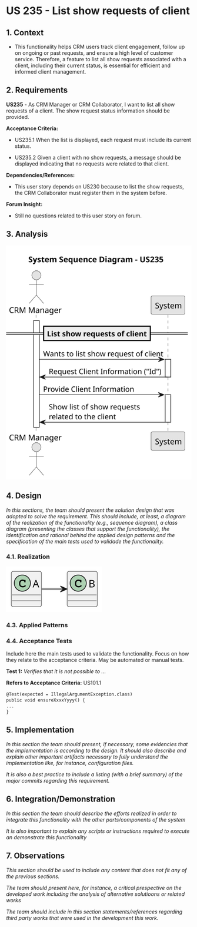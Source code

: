 # US 235 - List show requests of client

## 1. Context

* This functionality helps CRM users track client engagement, follow up on ongoing or past requests, and ensure a high level of customer service.
Therefore, a feature to list all show requests associated with a client, including their current status, is essential for efficient and informed client management.

## 2. Requirements

**US235** - As CRM Manager or CRM Collaborator, I want to list all show requests of a client.
The show request status information should be provided.


**Acceptance Criteria:**

- US235.1 When the list is displayed, each request must include its current status.

- US235.2 Given a client with no show requests, a message should be displayed indicating that no requests were related to that client.


**Dependencies/References:**

* This user story depends on US230 because to list the show requests, the CRM Collaborator must register them in the system before.

**Forum Insight:**

* Still no questions related to this user story on forum.


## 3. Analysis

![System Sequence Diagram](images/system-sequence-diagram-US235.svg )


## 4. Design

*In this sections, the team should present the solution design that was adopted to solve the requirement. This should include, at least, a diagram of the realization of the functionality (e.g., sequence diagram), a class diagram (presenting the classes that support the functionality), the identification and rational behind the applied design patterns and the specification of the main tests used to validade the functionality.*

### 4.1. Realization

![a class diagram](../us_234/images/class-diagram-01.svg "A Class Diagram")

### 4.3. Applied Patterns

### 4.4. Acceptance Tests

Include here the main tests used to validate the functionality. Focus on how they relate to the acceptance criteria. May be automated or manual tests.

**Test 1:** *Verifies that it is not possible to ...*

**Refers to Acceptance Criteria:** US101.1


```
@Test(expected = IllegalArgumentException.class)
public void ensureXxxxYyyy() {
...
}
````

## 5. Implementation

*In this section the team should present, if necessary, some evidencies that the implementation is according to the design. It should also describe and explain other important artifacts necessary to fully understand the implementation like, for instance, configuration files.*

*It is also a best practice to include a listing (with a brief summary) of the major commits regarding this requirement.*

## 6. Integration/Demonstration

*In this section the team should describe the efforts realized in order to integrate this functionality with the other parts/components of the system*

*It is also important to explain any scripts or instructions required to execute an demonstrate this functionality*

## 7. Observations

*This section should be used to include any content that does not fit any of the previous sections.*

*The team should present here, for instance, a critical prespective on the developed work including the analysis of alternative solutioons or related works*

*The team should include in this section statements/references regarding third party works that were used in the development this work.*

